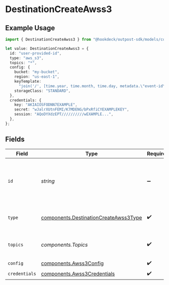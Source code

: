 # DestinationCreateAwss3

## Example Usage

```typescript
import { DestinationCreateAwss3 } from "@hookdeck/outpost-sdk/models/components";

let value: DestinationCreateAwss3 = {
  id: "user-provided-id",
  type: "aws_s3",
  topics: "*",
  config: {
    bucket: "my-bucket",
    region: "us-east-1",
    keyTemplate:
      "join('/', [time.year, time.month, time.day, metadata.\"event-id\", '.json'])",
    storageClass: "STANDARD",
  },
  credentials: {
    key: "AKIAIOSFODNN7EXAMPLE",
    secret: "wJalrXUtnFEMI/K7MDENG/bPxRfiCYEXAMPLEKEY",
    session: "AQoDYXdzEPT//////////wEXAMPLE...",
  },
};
```

## Fields

| Field                                                                                          | Type                                                                                           | Required                                                                                       | Description                                                                                    | Example                                                                                        |
| ---------------------------------------------------------------------------------------------- | ---------------------------------------------------------------------------------------------- | ---------------------------------------------------------------------------------------------- | ---------------------------------------------------------------------------------------------- | ---------------------------------------------------------------------------------------------- |
| `id`                                                                                           | *string*                                                                                       | :heavy_minus_sign:                                                                             | Optional user-provided ID. A UUID will be generated if empty.                                  | user-provided-id                                                                               |
| `type`                                                                                         | [components.DestinationCreateAwss3Type](../../models/components/destinationcreateawss3type.md) | :heavy_check_mark:                                                                             | Type of the destination. Must be 'aws_s3'.                                                     |                                                                                                |
| `topics`                                                                                       | *components.Topics*                                                                            | :heavy_check_mark:                                                                             | "*" or an array of enabled topics.                                                             | *                                                                                              |
| `config`                                                                                       | [components.Awss3Config](../../models/components/awss3config.md)                               | :heavy_check_mark:                                                                             | N/A                                                                                            |                                                                                                |
| `credentials`                                                                                  | [components.Awss3Credentials](../../models/components/awss3credentials.md)                     | :heavy_check_mark:                                                                             | N/A                                                                                            |                                                                                                |